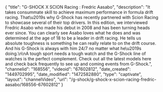 {
    "title": "G-SHOCK X SCION Racing : Fredric Aasabo",
    "description": "It takes consummate skill to achieve maximum performance in formula drift racing. That\u2019s why G-Shock has recently partnered with Scion Racing to showcase several of their top drivers. In this edition, we interviewed Fredric Asabo who made his debut in 2008 and has been turning heads ever since. You can clearly see Asabo loves what he does and was determined at the age of 18 to be a leader in drift racing. He tells us absolute toughness is something he can really relate to on the drift course. And his G-Shock is always with him 24\/7 no matter what he\u2019s doing.\n\nA tough sport needs a tough watch and the G-Shock line of watches is the perfect complement. Check out all the latest models here and check back frequently to see up and coming events from G-Shock.",
    "channelid": "168556",
    "videoid": "67602812",
    "date_created": "1449702995",
    "date_modified": "1472582880",
    "type": "captivate",
    "layout": "channelVideo",
    "url": "\/g-shock\/g-shock-x-scion-racing-fredric-aasabo\/168556-67602812"
}